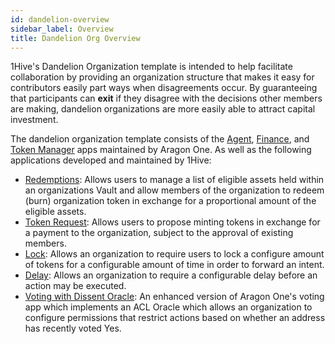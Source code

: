 ```yaml
---
id: dandelion-overview
sidebar_label: Overview
title: Dandelion Org Overview
---
```


1Hive's Dandelion Organization template is intended to help facilitate collaboration by providing an organization structure that makes it easy for contributors easily part ways when disagreements occur. By guaranteeing that participants can **exit** if they disagree with the decisions other members are making, dandelion organizations are more easily able to attract capital investment.

The dandelion organization template consists of the [Agent](https://github.com/aragon/aragon-apps/tree/master/apps/agent), [Finance](https://github.com/aragon/aragon-apps/tree/master/apps/finance), and [Token Manager](https://github.com/aragon/aragon-apps/tree/master/apps/token-manager) apps maintained by Aragon One. As well as the following applications developed and maintained by 1Hive:

* [Redemptions](/projects/dandelion-orgs/redemptions-app): Allows users to manage a list of eligible assets held within an organizations Vault and allow members of the organization to redeem (burn) organization token in exchange for a proportional amount of the eligible assets.
* [Token Request](/projects/dandelion-orgs/token-request-app): Allows users to propose minting tokens in exchange for a payment to the organization, subject to the approval of existing members.
* [Lock](/projects/dandelion-orgs/lock-app): Allows an organization to require users to lock a configure amount of tokens for a configurable amount of time in order to forward an intent.
* [Delay](/projects/dandelion-orgs/delay-app): Allows an organization to require a configurable delay before an action may be executed.
* [Voting with Dissent Oracle](/projects/dandelion-orgs/voting-dissent-oracle): An enhanced version of Aragon One's voting app which implements an ACL Oracle which allows an organization to configure permissions that restrict actions based on whether an address has recently voted Yes.
